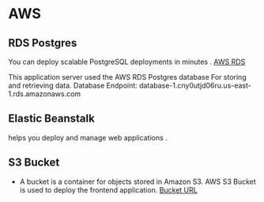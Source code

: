 




# AWS

## RDS Postgres
You can deploy scalable PostgreSQL deployments in minutes .
[AWS RDS](https://console.aws.amazon.com/rds/home?region=us-east-1)

This application server used the AWS RDS Postgres database For storing and retrieving data.
Database Endpoint: database-1.cny0utjd06ru.us-east-1.rds.amazonaws.com

## Elastic Beanstalk
helps you deploy and manage web applications .


## S3 Bucket
* A bucket is a container for objects stored in Amazon S3.
AWS S3 Bucket is used to deploy the frontend application.
[Bucket URL](http://buckets3376.s3-website-us-east-1.amazonaws.com/home)